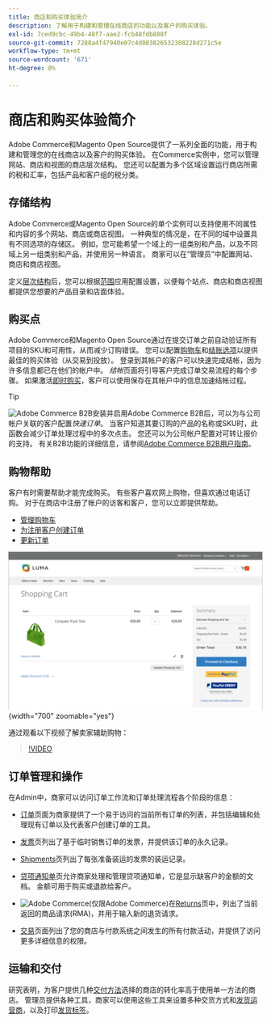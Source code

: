 ```yaml
---
title: 商店和购买体验简介
description: 了解用于构建和管理在线商店的功能以及客户的购买体验。
exl-id: 7ced9cbc-49b4-48f7-aae2-fcb48fdb888f
source-git-commit: 7288a4f47940e07c4d083826532308228d271c5e
workflow-type: tm+mt
source-wordcount: '671'
ht-degree: 0%

---
```


# 商店和购买体验简介

Adobe Commerce和Magento Open Source提供了一系列全面的功能，用于构建和管理您的在线商店以及客户的购买体验。 在Commerce实例中，您可以管理网站、商店和视图的商店层次结构。 您还可以配置为多个区域设置运行商店所需的税和汇率，包括产品和客户组的税分类。

## 存储结构

Adobe Commerce或Magento Open Source的单个实例可以支持使用不同属性和内容的多个网站、商店或商店视图。 一种典型的情况是，在不同的域中设置具有不同选项的存储区。 例如，您可能希望一个域上的一组类别和产品，以及不同域上另一组类别和产品，并使用另一种语言。 商家可以在“管理员”中配置网站、商店和商店视图。

定义[层次结构](stores.md)后，您可以根据[范围](../getting-started/websites-stores-views.md#scope-settings)应用配置设置，以便每个站点、商店和商店视图都提供您想要的产品目录和店面体验。

## 购买点

Adobe Commerce和Magento Open Source通过在提交订单之前自动验证所有项目的SKU和可用性，从而减少订购错误。 您可以配置[购物车](cart.md)和[结账选项](checkout-process.md)以提供最佳的购买体验（从交易到投放）。 登录到其帐户的客户可以快速完成结帐，因为许多信息都已在他们的帐户中。 _结帐_&#x200B;页面将引导客户完成订单交易流程的每个步骤。 如果激活[即时购买](checkout-instant-purchase.md)，客户可以使用保存在其帐户中的信息加速结帐过程。

>[!TIP]
>
>![Adobe Commerce B2B](../assets/b2b.svg)安装并启用Adobe Commerce B2B后，可以为与公司帐户关联的客户配置&#x200B;_快速订单_。 当客户知道其要订购的产品的名称或SKU时，此函数会减少订单处理过程中的多次点击。 您还可以为公司帐户配置对可转让报价的支持。 有关B2B功能的详细信息，请参阅[Adobe Commerce B2B用户指南](https://experienceleague.adobe.com/docs/commerce-admin/b2b/introduction.html)。

## 购物帮助

客户有时需要帮助才能完成购买。 有些客户喜欢网上购物，但喜欢通过电话订购。 对于在商店中注册了帐户的访客和客户，您可以立即提供帮助。

- [管理购物车](shopping-assisted-cart-manage.md)
- [为注册客户创建订单](customer-account-create-order.md)
- [更新订单](order-update.md)

![购物车](./assets/storefront-cart-price-group-discount.png){width="700" zoomable="yes"}

通过观看以下视频了解卖家辅助购物：

>[!VIDEO](https://video.tv.adobe.com/v/343662/?quality=12&learn=on)

## 订单管理和操作

在Admin中，商家可以访问订单工作流和订单处理流程各个阶段的信息：

- [订单](orders.md)页面为商家提供了一个易于访问的当前所有订单的列表，并包括编辑和处理现有订单以及代表客户创建订单的工具。

- [发票](invoices.md)页列出了基于临时销售订单的发票，并提供该订单的永久记录。

- [Shipments](shipments.md)页列出了每张准备装运的发票的装运记录。

- [贷项通知单](credit-memos.md)页允许商家处理和管理贷项通知单，它是显示缺客户的金额的文档。 金额可用于购买或退款给客户。

- ![Adobe Commerce](../assets/adobe-logo.svg)(仅限Adobe Commerce)在[Returns](returns.md)页中，列出了当前返回的商品请求(RMA)，并用于输入新的退货请求。

- [交易](transactions.md)页面列出了您的商店与付款系统之间发生的所有付款活动，并提供了访问更多详细信息的权限。

## 运输和交付

研究表明，为客户提供几种[交付方法](delivery.md)选择的商店的转化率高于使用单一方法的商店。 管理员提供各种工具，商家可以使用这些工具来设置多种交货方式和[发货运营商](carriers.md)，以及打印[发货标签](shipping-labels.md)。

